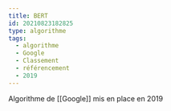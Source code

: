 ```yaml
---
title: BERT
id: 20210823182825
type: algorithme
tags:
  - algorithme
  - Google
  - Classement
  - référencement
  - 2019
---
```


Algorithme de [[Google]] mis en place en 2019